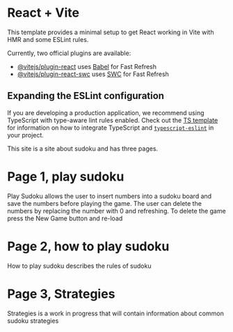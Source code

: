 # React + Vite

This template provides a minimal setup to get React working in Vite with HMR and some ESLint rules.

Currently, two official plugins are available:

- [@vitejs/plugin-react](https://github.com/vitejs/vite-plugin-react/blob/main/packages/plugin-react) uses [Babel](https://babeljs.io/) for Fast Refresh
- [@vitejs/plugin-react-swc](https://github.com/vitejs/vite-plugin-react/blob/main/packages/plugin-react-swc) uses [SWC](https://swc.rs/) for Fast Refresh

## Expanding the ESLint configuration

If you are developing a production application, we recommend using TypeScript with type-aware lint rules enabled. Check out the [TS template](https://github.com/vitejs/vite/tree/main/packages/create-vite/template-react-ts) for information on how to integrate TypeScript and [`typescript-eslint`](https://typescript-eslint.io) in your project.

This site is a site about sudoku and has three pages. 

# Page 1, play sudoku
Play Sudoku allows the user to insert numbers into a sudoku board and save the numbers before playing the game. The user can delete the numbers by replacing the number with 0 and refreshing. To delete the game press the New Game button and re-load

# Page 2, how to play sudoku
How to play sudoku describes the rules of sudoku

# Page 3, Strategies
Strategies is a work in progress that will contain information about common sudoku strategies

